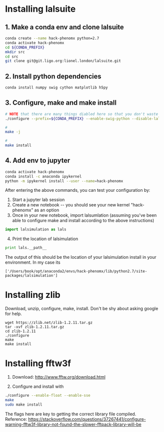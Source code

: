 # Installing lalsuite

## 1. Make a conda env and clone lalsuite

```bash
conda create --name hack-phenomx python=2.7
conda activate hack-phenomx
cd ${CONDA_PREFIX}
mkdir src
cd src
git clone git@git.ligo.org:lionel.london/lalsuite.git
```

## 2. Install python dependencies

```bash
conda install numpy swig cython matplotlib h5py
```

## 3. Configure, make and make install

```bash
# NOTE that there are many things diabled here so that you don't waste time faffing about with unnecessary libs -- we are onyl interested in lalsimulation and swig here
./configure --prefix=${CONDA_PREFIX} --enable-swig-python --disable-lalstochastic --disable-lalxml --disable-lalinference --disable-laldetchar --disable-lalapps --disable-lalframe --disable-lalmetaio

#
make -j

#
make install 
```

## 4. Add env to jupyter 

```bash
conda activate hack-phenomx
conda install -c anaconda ipykernel
python -m ipykernel install --user --name=hack-phenomx
```

After entering the above commands, you can test your configuration by:
1. Start a jupyter lab session
2. Create a new notebook -- you should see your new kernel "hack-phenomx" as an option
3. Once in your new notebook, import lalsumlation (assuming you've been able to configure make and install according to the above instructions)
```python
import lalsimulation as lals
```
4. Print the location of lalsimulation
```python
print lals.__path__
```

The output of this should be the location of your lalsimulation install in your environment. In my case its

```
['/Users/book/opt/anaconda2/envs/hack-phenomx/lib/python2.7/site-packages/lalsimulation']
```


# Installing zlib

Download, unzip, configure, make, install. Don't be shy about asking google for help.

```
wget https://zlib.net/zlib-1.2.11.tar.gz
tar -xvf zlib-1.2.11.tar.gz
cd zlib-1.2.11
./configure
make
make install 
```

# Installing fftw3f

1. Download: http://www.fftw.org/download.html

2. Configure and install with 

```bash
./configure --enable-float --enable-sse 
make
sudo make install
```

The flags here are key to getting the correct library file compiled. Reference: https://stackoverflow.com/questions/37267441/configure-warning-fftw3f-library-not-found-the-slower-fftpack-library-will-be
